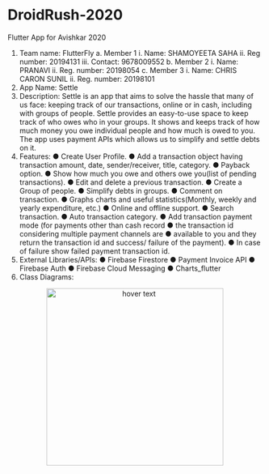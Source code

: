 # DroidRush-2020
Flutter App for Avishkar 2020
1. Team name: FlutterFly
a. Member 1
i. Name: SHAMOYEETA SAHA
ii. Reg number: 20194131
iii. Contact: 9678009552
b. Member 2
i. Name: PRANAVI
ii. Reg. number: 20198054
c. Member 3
i. Name: CHRIS CARON SUNIL
ii. Reg. number: 20198101
2. App Name: Settle
3. Description: Settle is an app that aims to solve the hassle that many
of us face: keeping track of our transactions, online or in cash,
including with groups of people. Settle provides an easy-to-use space
to keep track of who owes who in your groups. It shows and keeps
track of how much money you owe individual people and how much
is owed to you. The app uses payment APIs which allows us to
simplify and settle debts on it.
4. Features:
● Create User Profile.
● Add a transaction object having transaction amount, date,
sender/receiver, title, category.
● Payback option.
● Show how much you owe and others owe you(list of pending
transactions).
● Edit and delete a previous transaction.
● Create a Group of people.
● Simplify debts in groups.
● Comment on transaction.
● Graphs charts and useful statistics(Monthly, weekly and yearly
expenditure, etc.)
● Online and offline support.
● Search transaction.
● Auto transaction category.
● Add transaction payment mode (for payments other than cash
record
● the transaction id considering multiple payment channels are
● available to you and they return the transaction id and success/
failure of the payment).
● In case of failure show failed payment transaction id.
5. External Libraries/APIs:
● Firebase Firestore
● Payment Invoice API
● Firebase Auth
● Firebase Cloud Messaging
● Charts_flutter
6. Class Diagrams:
<p align="center">
  <img src="https://github.com/Shamoyeeta/DroidRush-2020/blob/main/IMG_20201010_231211__01.jpg" width="350" title="hover text">
</p>
